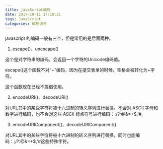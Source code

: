 ```yaml
---
title: javaScript编码
date: 2017-10-11 17:10:21
tags: JavaScript
categories: 编程语言
---
```


javascript 的编码一般有三个，但是常用的是后面两种。

1. escape()、unescape()

这个是对字符串的编码，会返回一个字符的Unicode编码值。

escape()这个函数不对“+”编码，因为在提交表单的时候，空格会被转化为+字符。

这个函数现在已经不提倡使用。

2. encodeURl()、decodeURl()

对URL其中的某些字符将被十六进制的转义序列进行替换，不会对 ASCII 字母和数字进行编码，也不会对这些 ASCII 标点符号进行编码：;/?:@&=+$,'#。

3. encodeURlComponent()、decodeURlComponent()

对URL其中的某些字符将被十六进制的转义序列进行替换，同时也能编码：;/?:@&=+$,'#这些特殊字符。